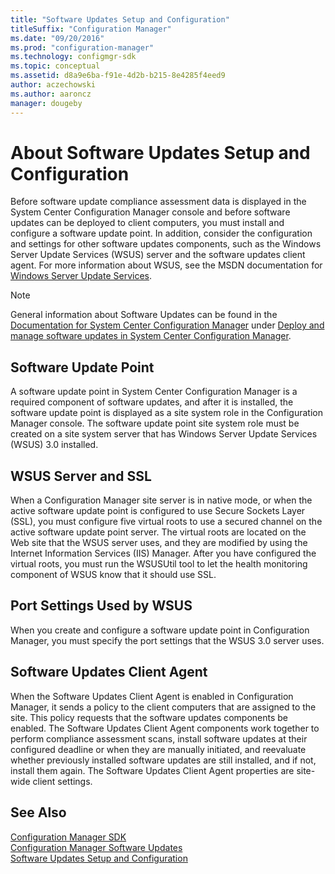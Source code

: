 ```yaml
---
title: "Software Updates Setup and Configuration"
titleSuffix: "Configuration Manager"
ms.date: "09/20/2016"
ms.prod: "configuration-manager"
ms.technology: configmgr-sdk
ms.topic: conceptual
ms.assetid: d8a9e6ba-f91e-4d2b-b215-8e4285f4eed9
author: aczechowski
ms.author: aaroncz
manager: dougeby
---
```

# About Software Updates Setup and Configuration
Before software update compliance assessment data is displayed in the System Center Configuration Manager console and before software updates can be deployed to client computers, you must install and configure a software update point. In addition, consider the configuration and settings for other software updates components, such as the Windows Server Update Services (WSUS) server and the software updates client agent. For more information about WSUS, see the MSDN documentation for [Windows Server Update Services](http://go.microsoft.com/fwlink/?LinkId=93575).  

> [!NOTE]
>  General information about Software Updates can be found in the [Documentation for System Center Configuration Manager](https://technet.microsoft.com/en-us/library/mt346023.aspx) under [Deploy and manage software updates in System Center Configuration Manager](https://technet.microsoft.com/en-us/library/mt634340.aspx).  

## Software Update Point  
 A software update point in System Center Configuration Manager is a required component of software updates, and after it is installed, the software update point is displayed as a site system role in the Configuration Manager console. The software update point site system role must be created on a site system server that has Windows Server Update Services (WSUS) 3.0 installed.  

## WSUS Server and SSL  
 When a Configuration Manager site server is in native mode, or when the active software update point is configured to use Secure Sockets Layer (SSL), you must configure five virtual roots to use a secured channel on the active software update point server. The virtual roots are located on the Web site that the WSUS server uses, and they are modified by using the Internet Information Services (IIS) Manager. After you have configured the virtual roots, you must run the WSUSUtil tool to let the health monitoring component of WSUS know that it should use SSL.  

## Port Settings Used by WSUS  
 When you create and configure a software update point in Configuration Manager, you must specify the port settings that the WSUS 3.0 server uses.  

## Software Updates Client Agent  
 When the Software Updates Client Agent is enabled in Configuration Manager, it sends a policy to the client computers that are assigned to the site. This policy requests that the software updates components be enabled. The Software Updates Client Agent components work together to perform compliance assessment scans, install software updates at their configured deadline or when they are manually initiated, and reevaluate whether previously installed software updates are still installed, and if not, install them again. The Software Updates Client Agent properties are site-wide client settings.  

## See Also  
 [Configuration Manager SDK](../../develop/core/misc/system-center-configuration-manager-sdk.md)   
 [Configuration Manager Software Updates](../../develop/sum/software-updates.md)   
 [Software Updates Setup and Configuration](../../develop/sum/software-updates-setup-and-configuration.md)

